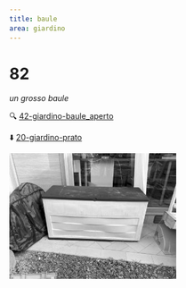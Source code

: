 ```yaml
---
title: baule
area: giardino
---
```

# 82
_un grosso baule_

🔍 [42-giardino-baule_aperto](42-giardino-baule_aperto.md)

⬇️ [20-giardino-prato](20-giardino-prato.md)

![foto_122](_assets/preview/foto_122.jpg)